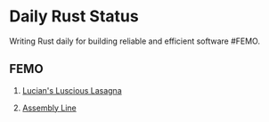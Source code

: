 # Daily Rust Status

Writing Rust daily for building reliable and efficient software #FEMO.

## FEMO

1. [Lucian's Luscious Lasagna](https://github.com/madclaws/dailyRustStatus/tree/master/lucians-luscious-lasagna)

2. [Assembly Line](https://github.com/madclaws/dailyRustStatus/tree/master/assembly-line)